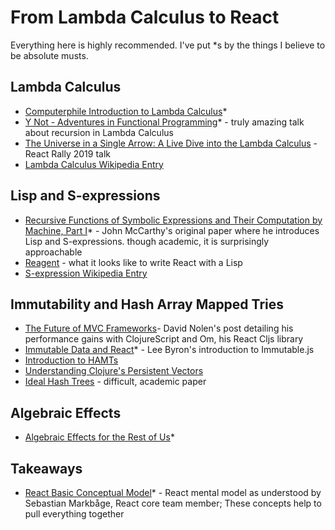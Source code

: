 # From Lambda Calculus to React

Everything here is highly recommended. I've put *s by the things I believe to be absolute musts.

## Lambda Calculus

- [Computerphile Introduction to Lambda Calculus](https://www.youtube.com/watch?v=eis11j_iGMs)*
- [Y Not - Adventures in Functional Programming](https://www.youtube.com/watch?v=FITJMJjASUs)* - truly amazing talk about recursion in Lambda Calculus
- [The Universe in a Single Arrow: A Live Dive into the Lambda Calculus](https://www.youtube.com/watch?v=8dKljTMDGu0&t=1730s) - React Rally 2019 talk
- [Lambda Calculus Wikipedia Entry](https://en.wikipedia.org/wiki/Lambda_calculus)

## Lisp and S-expressions

- [Recursive Functions of Symbolic Expressions and Their Computation by Machine, Part I](https://web.archive.org/web/20131004232653/http://www-formal.stanford.edu/jmc/recursive.pdf)* - John McCarthy's original paper where he introduces Lisp and S-expressions. though academic, it is surprisingly approachable
- [Reagent](https://reagent-project.github.io/) - what it looks like to write React with a Lisp
- [S-expression Wikipedia Entry](https://en.wikipedia.org/wiki/S-expression)

## Immutability and Hash Array Mapped Tries

- [The Future of MVC Frameworks](https://swannodette.github.io/2013/12/17/the-future-of-javascript-mvcs)- David Nolen's post detailing his performance gains with ClojureScript and Om, his React Cljs library
- [Immutable Data and React](https://www.youtube.com/watch?v=I7IdS-PbEgI)* - Lee Byron's introduction to Immutable.js
- [Introduction to HAMTs](https://idea.popcount.org/2012-07-25-introduction-to-hamt/)
- [Understanding Clojure's Persistent Vectors](https://hypirion.com/musings/understanding-persistent-vector-pt-1)
- [Ideal Hash Trees](https://lampwww.epfl.ch/papers/idealhashtrees.pdf) - difficult, academic paper

## Algebraic Effects

- [Algebraic Effects for the Rest of Us](https://overreacted.io/algebraic-effects-for-the-rest-of-us/)*

## Takeaways

- [React Basic Conceptual Model](https://github.com/reactjs/react-basic)* - React mental model as understood by Sebastian Markbåge, React core team member; These concepts help to pull everything together
